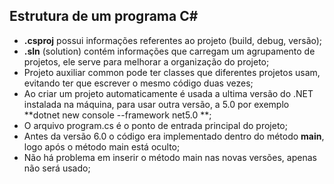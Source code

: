 ## Estrutura de um programa C#

- **.csproj** possui informações referentes ao projeto (build, debug, versão);
- **.sln** (solution) contém informações que carregam um agrupamento de projetos, ele serve para melhorar a organização do projeto;
- Projeto auxiliar common pode ter classes que diferentes projetos usam, evitando ter que escrever o mesmo código duas vezes;
- Ao criar um projeto automaticamente é usada a ultima versão do .NET instalada na máquina, para usar outra versão, a 5.0 por exemplo **dotnet new console --framework net5.0 **;
- O arquivo program.cs é o ponto de entrada principal do projeto;
- Antes da versão 6.0 o código era implementado dentro do método **main**, logo após o método main está oculto;
- Não há problema em inserir o método main nas novas versões, apenas não será usado;